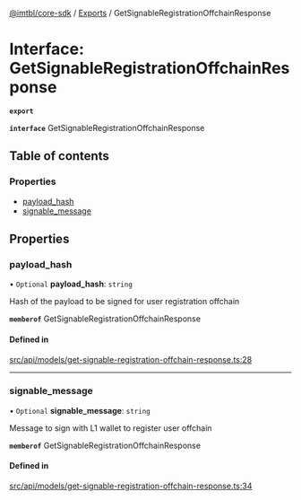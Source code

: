 [@imtbl/core-sdk](../README.md) / [Exports](../modules.md) / GetSignableRegistrationOffchainResponse

# Interface: GetSignableRegistrationOffchainResponse

**`export`** 

**`interface`** GetSignableRegistrationOffchainResponse

## Table of contents

### Properties

- [payload\_hash](GetSignableRegistrationOffchainResponse.md#payload_hash)
- [signable\_message](GetSignableRegistrationOffchainResponse.md#signable_message)

## Properties

### payload\_hash

• `Optional` **payload\_hash**: `string`

Hash of the payload to be signed for user registration offchain

**`memberof`** GetSignableRegistrationOffchainResponse

#### Defined in

[src/api/models/get-signable-registration-offchain-response.ts:28](https://github.com/immutable/imx-core-sdk/blob/7204457/src/api/models/get-signable-registration-offchain-response.ts#L28)

___

### signable\_message

• `Optional` **signable\_message**: `string`

Message to sign with L1 wallet to register user offchain

**`memberof`** GetSignableRegistrationOffchainResponse

#### Defined in

[src/api/models/get-signable-registration-offchain-response.ts:34](https://github.com/immutable/imx-core-sdk/blob/7204457/src/api/models/get-signable-registration-offchain-response.ts#L34)

